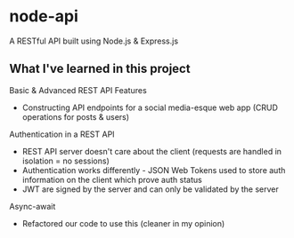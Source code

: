 # node-api

A RESTful API built using Node.js & Express.js

## What I've learned in this project

Basic & Advanced REST API Features
- Constructing API endpoints for a social media-esque web app (CRUD operations for posts & users)

Authentication in a REST API
- REST API server doesn't care about the client (requests are handled in isolation = no sessions)
- Authentication works differently - JSON Web Tokens used to store auth information on the client which prove auth status
- JWT are signed by the server and can only be validated by the server

Async-await
- Refactored our code to use this (cleaner in my opinion)
